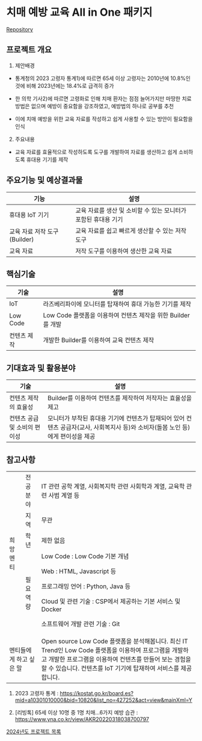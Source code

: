 # 치매 예방 교육 All in One 패키지

[Repository](https://github.com/kckwon/lcbb)

## 프로젝트 개요

1. 제안배경

- 통계청의 2023 고령자 통계1)에 따르면 65세 이상 고령자는 2010년에 10.8%인 것에 비해 2023년에는 18.4%로 급격히 증가

- 한 의학 기사2)에 따르면 고령화로 인해 치매 환자는 점점 늘어가지만 마땅한 치료 방법은 없으며 예방이 중요함을 강조하였고, 예방법의 하나로 공부를 추천

- 이에 치매 예방을 위한 교육 자료를 작성하고 쉽게 사용할 수 있는 방안이 필요함을 인식

2. 주요내용

- 교육 자료를 효율적으로 작성하도록 도구를 개발하여 자료를 생산하고 쉽게 소비하도록 휴대용 기기를 제작

## 주요기능 및 예상결과물

| 기능 | 설명 |
| --- | --- |
| 휴대용 IoT 기기 | 교육 자료를 생산 및 소비할 수 있는 모니터가 포함된 휴대용 기기 |
| 교육 자료 저작 도구(Builder) | 교육 자료를 쉽고 빠르게 생산할 수 있는 저작 도구 |
| 교육 자료 | 저작 도구를 이용하여 생산한 교육 자료 |

## 핵심기술

| 기술 | 설명 |
| --- | --- |
| IoT | 라즈베리파이에 모니터를 탑재하여 휴대 가능한 기기를 제작 |
| Low Code | Low Code 플랫폼을 이용하여 컨텐츠 제작을 위한 Builder를 개발 |
| 컨텐츠 제작 | 개발한 Builder를 이용하여 교육 컨텐츠 제작 |

## 기대효과 및 활용분야

| 기술 | 설명 |
| --- | --- |
| 컨텐츠 제작의 효율성 | Builder를 이용하여 컨텐츠를 제작하여 저작자는 효율성을 제고 |
| 컨텐츠 공급 및 소비의 편이성 | 모니터가 부착된 휴대용 기기에 컨텐츠가 탑재되어 있어 컨텐츠 공급자(교사, 사회복지사 등)와 소비자(돌봄 노인 등)에게 편이성을 제공 |

## 참고사항

<table>
<tr>
<td rowspan="4">희망멘티</td><td>전공분야 </td><td>IT 관련 공학 계열, 사회복지학 관련 사회학과 계열, 교육학 관련 사범 계열 등</td>
</tr>
<tr>
<td>지역</td><td>무관</td>
</tr>
<tr>
<td>학년</td><td>제한 없음</td>
</tr>
<tr>
<td>필요역량</td><td>Low Code : Low Code 기본 개념

Web : HTML, Javascript 등

프로그래밍 언어 : Python, Java 등

Cloud 및 관련 기술 : CSP에서 제공하는 기본 서비스 및 Docker

소프트웨어 개발 관련 기술 : Git</td>
</tr>
<tr>
<td colspan="2">멘티들에게 하고 싶은 말</td><td>Open source Low Code 플랫폼을 분석해봅니다. 최신 IT Trend인 Low Code 플랫폼을 이용하여 프로그램을 개발하고 개발한 프로그램을 이용하여 컨텐츠를 만들어 보는 경험을 할 수 있습니다. 컨텐츠를 IoT 기기에 탑재하여 서비스를 제공합니다.
</td>
</tr>

</table>

1) 2023 고령자 통계 : https://kostat.go.kr/board.es?mid=a10301010000&bid=10820&list_no=427252&act=view&mainXml=Y

2) [리빙톡] 65세 이상 10명 중 1명 치매…6가지 예방 습관 : https://www.yna.co.kr/view/AKR20220318038700797

[2024년도 프로젝트 목록](../README.md)